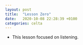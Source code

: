 ```yaml
---
layout: post
title:  "Lesson Zero"
date:   2020-10-08 22:28:39 +0100
categories: celta
---
```


- This lesson focused on listening. 
